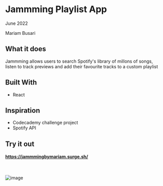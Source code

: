 # Jammming Playlist App
June 2022

Mariam Busari

## What it does
Jammming allows users to search Spotify's library of millons of songs, listen to track previews and add their favourite tracks to a custom playlist

## Built With
- React

## Inspiration
- Codecademy challenge project
- Spotify API

## Try it out
#### https://jammmingbymariam.surge.sh/
<br>

![image](https://user-images.githubusercontent.com/60865284/174455496-8c60f5a0-7fc5-4bca-bdd3-73fb12986f4d.png)
